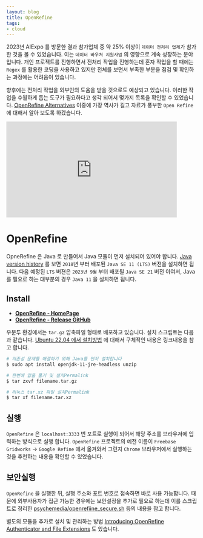 ```yaml
---
layout: blog
title: OpenRefine
tags:
- cloud
---
```


2023년 AIExpo 를 방문한 결과 참가업체 중 약 25% 이상이 `데이터 전처리 업체`가 참가한 것을 볼 수 있었습니다. 이는 `데이터 바우처 지원사업` 의 영향으로 계속 성장하는 분야 입니다. 개인 프로젝트를 진행하면서 전처리 작업을 진행하는데 혼자 작업을 할 때에는 `Regex` 를 활용한 코딩을 사용하고 있지만 전체를 보면서 부족한 부분을 점검 및 확인하는 과정에는 어려움이 있습니다.

향후에는 전처리 작업을 외부인의 도움을 받을 것으로도 예상되고 있습니다. 이러한 작업을 수월하게 돕는 도구가 필요하다고 생각 되어서 몇가지 목록을 확인할 수 있었습니다. [OpenRefine Alternatives](https://alternativeto.net/software/google-refine/) 이중에 가장 역사가 길고 자료가 풍부한 `Open Refine` 에 대해서 알아 보도록 하겠습니다.

<iframe width="450" height="253" src="https://www.youtube.com/embed/oRH-1RG8oQY" title="YouTube video player" frameborder="0" allow="accelerometer; autoplay; clipboard-write; encrypted-media; gyroscope; picture-in-picture; web-share" allowfullscreen></iframe>

<br/>

# OpenRefine
OpneRefine 은 Java 로 만들어서 Java 모듈이 먼저 설치되어 있어야 합니다. [Java version history](https://en.wikipedia.org/wiki/Java_version_history) 를 보면 `2018`년 부터 배포된 `Java SE 11 (LTS)` 버젼을 설치하면 됩니다. 다음 예정된 `LTS` 버젼은 `2023년 9월` 부터 배포될 `Java SE 21` 버전 이여서, Java 를 필요로 하는 대부분의 경우 `Java 11` 을 설치하면 됩니다.

## Install
- **[OpenRefine - HomePage](https://openrefine.org/download)**
- **[OpenRefine - Release GitHub](https://github.com/OpenRefine/OpenRefine/releases)**

우분투 환경에서는 `tar.gz` 압축파일 형태로 배포하고 있습니다. 설치 스크립트는 다음과 같습니다. [Ubuntu 22.04 에서 설치방법](https://gist.github.com/felixlohmeier/0ec8b2e8241356ed52af072d9102b391) 에 대해서 구체적인 내용은 링크내용을 참고 합니다.

```bash
# 의존성 문제를 해결하기 위해 Java를 먼저 설치합니다
$ sudo apt install openjdk-11-jre-headless unzip

# 한번에 압출 풀기 및 설치Permalink
$ tar zxvf filename.tar.gz

# 리눅스 tar.xz 파일 설치Permalink
$ tar xf filename.tar.xz
```

## 실행
`OpenRefine` 은 `localhost:3333` 번 포트로 실행이 되어서 해당 주소를 브라우저에 입력하는 방식으로 실행 합니다. `OpenRefine` 프로젝트의 예전 이름이 `Freebase Gridworks` -> `Google Refine` 에서 옮겨와서 그런지 `Chrome` 브라우저에서 실행하는 것을 추천하는 내용을 확인할 수 있었습니다.

## 보안실행
`OpenRefine` 을 실행한 뒤, 실행 주소와 포트 번호로 접속하면 바로 사용 가능합니다. 때문에 외부사용자가 접근 가능한 경우에는 보안설정을 추가로 필요로 하는데 이를 스크립트로 정리한 [psychemedia/openrefiine_secure.sh](https://gist.github.com/psychemedia/f256960c112347dd410c2beec8ce05e3) 등의 내용을 참고 합니다.

별도의 모듈을 추가로 설치 및 관리하는 방법 [Introducing OpenRefine Authenticator and File Extensions](https://kb.refinepro.com/2022/04/introducing-openrefine-authenticator.html) 도 있습니다.
